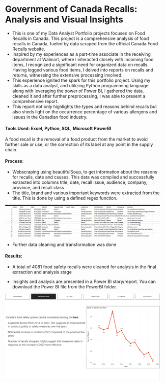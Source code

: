 # Government of Canada Recalls: Analysis and Visual Insights

- This is one of my Data Analyst Portfolio projects focused on Food Recalls in Canada. This project is a comprehensive analysis of food recalls in Canada, fueled by data scraped from the official Canada Food Recalls website. 
- Inspired by my experiences as a part-time associate in the receiving department at Walmart, where I interacted closely with incoming food items, I recognized a significant need for organized data on recalls. Having logged various food items, I delved into reports on recalls and returns, witnessing the extensive processing involved.
- This experience ignited the spark for this portfolio project.  Using my skills as a data analyst, and utilizing Python programming language along with leveraging the power of Power BI, I gathered the data, cleaned it and after further preprocessing, I was able to present a comprehensive report. 
- This report not only highlights the types and reasons behind recalls but also sheds light on the occurrence percentage of various allergens and issues in the Canadian food industry.

#### Tools Used: Excel, Python, SQL, Microsoft PowerBI

A food recall is the removal of a food product from the market to avoid further sale or use, or the correction of its label at any point in the supply chain.

#### Process:
- Webscraping using beautifulSoup, to get information about the reasons for recalls, date and causes. This data was compiled and successfully extracted into columns title, date, recall issue, audience, company, province, and recall class
- The title, brand and various important keywords were extracted from the title. This is done by using a defined regex function.

![fr1](https://github.com/pushpakGD/canada_food_recalls/blob/main/images/fr1.png)

- Further data cleaning and transformation was done

#### Results:
- A total of 4081 food safety recalls were cleaned for analysis in the final extraction and analysis stage

- Insights and analysis are presented in a Power BI story/report. You can download the Power BI file from the PowerBI folder.

![pbiss1](https://github.com/pushpakGD/canada_food_recalls/blob/main/images/pbiss1.png)
  
